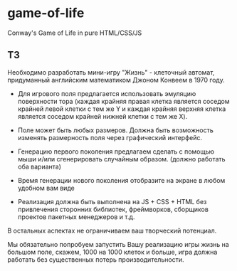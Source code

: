 # game-of-life
Conway's Game of Life in pure HTML/CSS/JS

## ТЗ

Необходимо разработать мини-игру "Жизнь" - клеточный автомат, придуманный английским математиком Джоном Конвеем в 1970 году.

- Для игрового поля предлагается использовать эмуляцию поверхности тора (каждая крайняя правая клетка является соседом крайней левой клетки с тем же Y и каждая крайняя верхняя клетка является соседом крайней нижней клетки с тем же X).

- Поле может быть любых размеров. Должна быть возможность изменять размерность поля через графический интерфейс.

- Генерацию первого поколения предлагаем сделать с помощью мыши и/или сгенерировать случайным образом. (должно работать оба варианта)

- Время генерации нового поколения отобразите на экране в любом удобном вам виде

- Реализация должна быть выполнена на JS + CSS + HTML без привлечения сторонних библиотек, фреймворков, сборщиков проектов пакетных менеджеров и т.д.

В остальных аспектах не ограничиваем ваш творческий потенциал.

Мы обязательно попробуем запустить Вашу реализацию игры жизнь на большом поле, скажем, 1000 на 1000 клеток и больше, игра должна работать без существенных потерь производительности.
